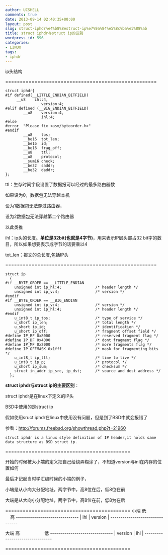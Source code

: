 ```yaml
---
author: UCSHELL
comments: true
date: 2013-09-14 02:40:35+00:00
layout: post
slug: struct-iphdr%e4%b8%8estruct-ip%e7%9a%84%e5%8c%ba%e5%88%ab
title: struct iphdr与struct ip的区别
wordpress_id: 596
categories:
- LINUX
tags:
- iphdr
---
```


ip头结构

====================================================

    
    struct iphdr{
    #if defined(__LITTLE_ENDIAN_BITFIELD)
    	 __u8    ihl:4,
                    version:4;
    #elif defined (__BIG_ENDIAN_BITFIELD)
            __u8    version:4,
                    ihl:4;
    #else
    #error  "Please fix <asm/byteorder.h>"
    #endif
            __u8    tos;
            __be16  tot_len;
            __be16  id;
            __be16  frag_off;
            __u8    ttl;		
            __u8    protocol;
            __sum16 check;
            __be32  saddr;
            __be32  daddr;
    };

ttl：生存时间字段设置了数据报可以经过的最多路由器数

如果设为0，数据包无法穿越本机

设为1数据包无法穿过路由器，

设为2数据包无法穿越第二个路由器

以此类推

ihl：ip头的长度。**单位是32bit(也就是4字节)**，用来表示IP层头部占32 bit字的数目，所以如果想要表示成字节的话要乘以4

tot_len：报文的总长度,包括IP头

====================================================

    
    struct ip
      {
    #if __BYTE_ORDER == __LITTLE_ENDIAN
        unsigned int ip_hl:4;               /* header length */
        unsigned int ip_v:4;                /* version */
    #endif
    #if __BYTE_ORDER == __BIG_ENDIAN
        unsigned int ip_v:4;                /* version */
        unsigned int ip_hl:4;               /* header length */
    #endif
        u_int8_t ip_tos;                    /* type of service */
        u_short ip_len;                     /* total length */
        u_short ip_id;                      /* identification */
        u_short ip_off;                     /* fragment offset field */
    #define IP_RF 0x8000                    /* reserved fragment flag */
    #define IP_DF 0x4000                    /* dont fragment flag */
    #define IP_MF 0x2000                    /* more fragments flag */
    #define IP_OFFMASK 0x1fff               /* mask for fragmenting bits */
        u_int8_t ip_ttl;                    /* time to live */
        u_int8_t ip_p;                      /* protocol */
        u_short ip_sum;                     /* checksum */
        struct in_addr ip_src, ip_dst;      /* source and dest address */
      };


**struct iphdr与struct ip的主要区别**：

struct iphdr是在linux下定义的IP头

BSD中使用的是struct ip

假如使用sruct iphdr在linux中使用没有问题，但是到了BSD中就会报错了

参看：http://forums.freebsd.org/showthread.php?t=21960

    struct iphdr is a linux style definition of IP header,it holds same data structure as BSD struct ip.

===========================================

开始的时候被大小端的定义把自己给绕弄糊涂了，不知道version与inl在内存的位置如何

最后才记起当时学汇编时候的小端的例子，

小端是从小向大分配地址，两字节中，高8位在后，低8位在前

大端是从大向小分配地址，两字节中，高8位在前，低8为在后

===========================================
小端
    低                   高
    -------------------------------
    | ihl 	| 	version |
    --------------------------------

大端
    高                    低
    -------------------------------
    | version 	| 	ihl |
    --------------------------------

===========================================
